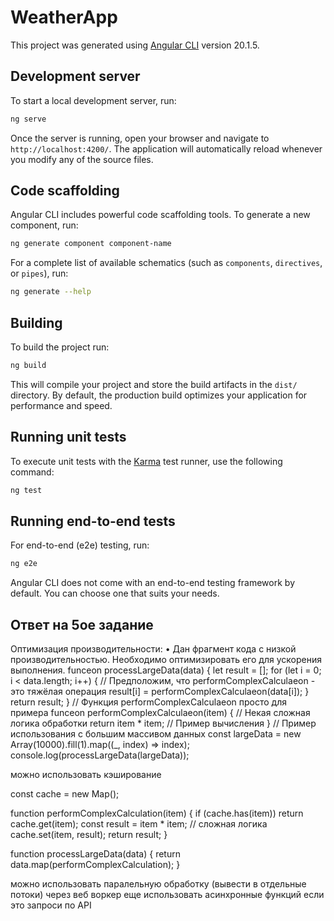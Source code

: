 # WeatherApp

This project was generated using [Angular CLI](https://github.com/angular/angular-cli) version 20.1.5.

## Development server

To start a local development server, run:

```bash
ng serve
```

Once the server is running, open your browser and navigate to `http://localhost:4200/`. The application will automatically reload whenever you modify any of the source files.

## Code scaffolding

Angular CLI includes powerful code scaffolding tools. To generate a new component, run:

```bash
ng generate component component-name
```

For a complete list of available schematics (such as `components`, `directives`, or `pipes`), run:

```bash
ng generate --help
```

## Building

To build the project run:

```bash
ng build
```

This will compile your project and store the build artifacts in the `dist/` directory. By default, the production build optimizes your application for performance and speed.

## Running unit tests

To execute unit tests with the [Karma](https://karma-runner.github.io) test runner, use the following command:

```bash
ng test
```

## Running end-to-end tests

For end-to-end (e2e) testing, run:

```bash
ng e2e
```

Angular CLI does not come with an end-to-end testing framework by default. You can choose one that suits your needs.







## Ответ на 5ое задание 
Оптимизация производительности:
• Дан фрагмент кода с низкой производительностью. Необходимо оптимизировать
его для ускорения выполнения.
funceon processLargeData(data) {
 let result = [];
 for (let i = 0; i < data.length; i++) {
 // Предположим, что performComplexCalculaeon - это тяжёлая операция
 result[i] = performComplexCalculaeon(data[i]);
 }
 return result;
}
// Функция performComplexCalculaeon просто для примера
funceon performComplexCalculaeon(item) {
 // Некая сложная логика обработки
 return item * item; // Пример вычисления
}
// Пример использования с большим массивом данных
const largeData = new Array(10000).fill(1).map((_, index) => index);
console.log(processLargeData(largeData));


можно использовать кэширование 

const cache = new Map();

function performComplexCalculation(item) {
  if (cache.has(item)) return cache.get(item);
  const result = item * item; // сложная логика
  cache.set(item, result);
  return result;
}

function processLargeData(data) {
  return data.map(performComplexCalculation);
}


можно использовать паралельную обработку (вывести в отдельные потоки) через веб воркер 
еще использовать асинхронные функций если это запроси по API


